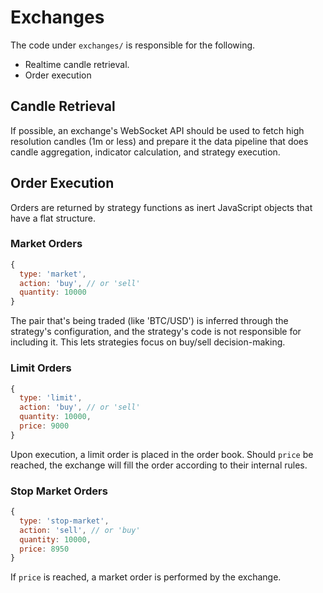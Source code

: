 # Exchanges

The code under `exchanges/` is responsible for the following.

* Realtime candle retrieval.
* Order execution

## Candle Retrieval

If possible, an exchange's WebSocket API should be used to fetch high resolution candles (1m or less) and
prepare it the data pipeline that does candle aggregation, indicator calculation, and strategy execution.

## Order Execution

Orders are returned by strategy functions as inert JavaScript objects that have a flat structure.

### Market Orders

```js
{
  type: 'market',
  action: 'buy', // or 'sell'
  quantity: 10000
}
```

The pair that's being traded (like 'BTC/USD') is inferred through the strategy's configuration, and the
strategy's code is not responsible for including it.  This lets strategies focus on buy/sell decision-making.

### Limit Orders

```js
{
  type: 'limit',
  action: 'buy', // or 'sell'
  quantity: 10000,
  price: 9000
}
```

Upon execution, a limit order is placed in the order book.  Should `price` be reached, the exchange will fill the order
according to their internal rules.

### Stop Market Orders

```js
{
  type: 'stop-market',
  action: 'sell', // or 'buy'
  quantity: 10000,
  price: 8950
}
```

If `price` is reached, a market order is performed by the exchange.
